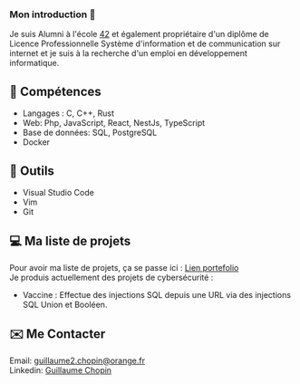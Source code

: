 ### Mon introduction 👋
Je suis Alumni à l'école [42](https://42.fr/42-cest-quoi/le-programme-42-explique/) et également propriétaire d'un diplôme de Licence Professionnelle Système d'information et de communication sur internet et je suis à la recherche d'un emploi en développement informatique.  

## 📄 Compétences  
* Langages : C, C++, Rust
* Web: Php, JavaScript, React, NestJs, TypeScript
* Base de données: SQL, PostgreSQL
* Docker
## 🔨 Outils
* Visual Studio Code
* Vim
* Git
## 💻 Ma liste de projets
Pour avoir ma liste de projets, ça se passe ici : [Lien portefolio](https://github.com/GitCGuillaume/Portfolio-Guillaume)  
Je produis actuellement des projets de cybersécurité :
* Vaccine : Effectue des injections SQL depuis une URL via des injections SQL Union et Booléen.

## ✉️ Me Contacter
Email: guillaume2.chopin@orange.fr  
Linkedin: [Guillaume Chopin](https://www.linkedin.com/in/guillaume-chopin/)
<!--
**GitCGuillaume/GitCGuillaume** is a ✨ _special_ ✨ repository because its `README.md` (this file) appears on your GitHub profile.

Here are some ideas to get you started:

- 🔭 I’m currently working on ...
- 🌱 I’m currently learning ...
- 👯 I’m looking to collaborate on ...
- 🤔 I’m looking for help with ...
- 💬 Ask me about ...
- 📫 How to reach me: ...
- 😄 Pronouns: ...
- ⚡ Fun fact: ...
-->
